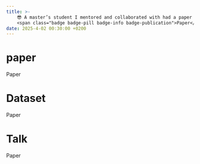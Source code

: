 ```yaml
---
title: >-
    😎 A master’s student I mentored and collaborated with had a paper accepted to IJCNN 2025 — congratulations to my co-author!
    <span class="badge badge-pill badge-info badge-publication">Paper</span>
date: 2025-4-02 00:30:00 +0200
---
```



[//]: # (talk格式)
[//]: # (<span class="badge badge-pill badge-info">Featured</span>)

[//]: # (title: "First Human Settlement Established on Mars")

[//]: # (date: 2024-01-30 10:00:00 -0800)

[//]: # (more: "Watch the talk ->>")

[//]: # (link_target: "#label-talk-1")

# paper
<span class="badge badge-pill badge-info badge-publication">Paper</span>

# Dataset
<span class="badge badge-pill badge-success badge-publication">Paper</span>

# Talk
<span class="badge badge-pill badge-warning badge-publication">Paper</span>

